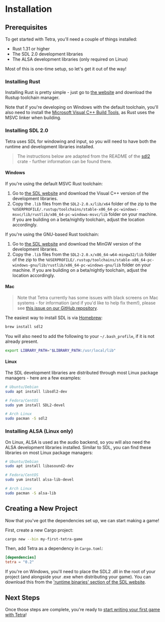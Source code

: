 # Installation

## Prerequisites

To get started with Tetra, you'll need a couple of things installed:

* Rust 1.31 or higher
* The SDL 2.0 development libraries
* The ALSA development libraries (only required on Linux)

Most of this is one-time setup, so let's get it out of the way!

### Installing Rust

Installing Rust is pretty simple - just go to [the website](https://www.rust-lang.org/tools/install) and download the Rustup toolchain manager.

Note that if you're developing on Windows with the default toolchain, you'll also need to install the [Microsoft Visual C++ Build Tools](https://www.visualstudio.com/downloads/#build-tools-for-visual-studio-2017), as Rust uses the MSVC linker when building.

### Installing SDL 2.0

Tetra uses SDL for windowing and input, so you will need to have both the runtime and development libraries installed.

> The instructions below are adapted from the README of the [sdl2](https://github.com/Rust-SDL2/rust-sdl2) crate - further information can be found there.

#### Windows

If you're using the default MSVC Rust toolchain:

1. Go to [the SDL website](https://www.libsdl.org/download-2.0.php) and download the Visual C++ version of the development libraries.
1. Copy the `.lib` files from the `SDL2-2.0.x/lib/x64` folder of the zip to the `%USERPROFILE/.rustup/toolchains/stable-x86_64-pc-windows-msvc/lib/rustlib/x86_64-pc-windows-msvc/lib` folder on your machine. If you are building on a beta/nightly toolchain, adjust the location accordingly.

If you're using the GNU-based Rust toolchain:

1. Go to [the SDL website](https://www.libsdl.org/download-2.0.php) and download the MinGW version of the development libraries.
1. Copy the `.lib` files from the `SDL2-2.0.x/x86_64-w64-mingw32/lib` folder of the zip to the `%USERPROFILE/.rustup/toolchains/stable-x86_64-pc-windows-gnu/lib/rustlib/x86_64-pc-windows-gnu/lib` folder on your machine. If you are building on a beta/nightly toolchain, adjust the location accordingly.

#### Mac

> Note that Tetra currently has some issues with black screens on Mac systems - for information (and if you'd like to help fix them!), please see [this issue on our GitHub repository](https://github.com/17cupsofcoffee/tetra/issues/54).

The easiest way to install SDL is via [Homebrew](http://brew.sh/):

```bash
brew install sdl2
```

You will also need to add the following to your `~/.bash_profile`, if it is not already present.

```bash
export LIBRARY_PATH="$LIBRARY_PATH:/usr/local/lib"
```

#### Linux

The SDL development libraries are distributed through most Linux package managers - here are a few examples:

```bash
# Ubuntu/Debian
sudo apt install libsdl2-dev

# Fedora/CentOS
sudo yum install SDL2-devel

# Arch Linux
sudo pacman -S sdl2
```

### Installing ALSA (Linux only)

On Linux, ALSA is used as the audio backend, so you will also need the ALSA development libraries installed. Similar to SDL, you can find these libraries on most Linux package managers:

```bash
# Ubuntu/Debian
sudo apt install libasound2-dev

# Fedora/CentOS
sudo yum install alsa-lib-devel

# Arch Linux
sudo pacman -S alsa-lib
```

## Creating a New Project

Now that you've got the dependencies set up, we can start making a game!

First, create a new Cargo project:

```bash
cargo new --bin my-first-tetra-game
```

Then, add Tetra as a dependency in `Cargo.toml`:

```toml
[dependencies]
tetra = "0.2"
```

If you're on Windows, you'll need to place the SDL2 .dll in the root of your project (and alongside your .exe when distributing your game). You can download this from the ['runtime binaries' section of the SDL website](https://www.libsdl.org/download-2.0.php).

## Next Steps

Once those steps are complete, you're ready to [start writing your first game with Tetra](./getting-started)!

